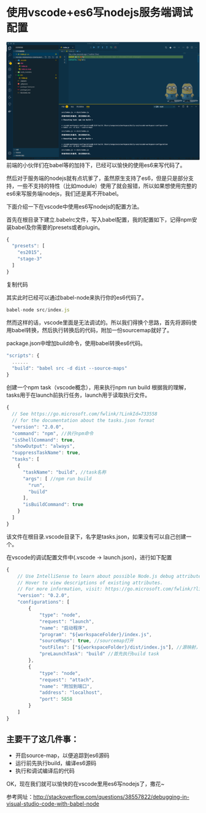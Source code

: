 # 使用vscode+es6写nodejs服务端调试配置
![](./screenshot.png)
前端的小伙伴们在babel等的加持下，已经可以愉快的使用es6来写代码了。

然后对于服务端的nodejs就有点坑爹了，虽然原生支持了es6，但是只是部分支持，一些不支持的特性（比如module）使用了就会报错，所以如果想使用完整的es6来写服务端nodejs，我们还是离不开babel。

下面介绍一下在vscode中使用es6写nodejs的配置方法。

首先在根目录下建立.babelrc文件，写入babel配置，我的配置如下，记得npm安装babel及你需要的presets或者plugin。
```js
{
  "presets": [
    "es2015",
    "stage-3"
  ]
}
```
复制代码
 

其实此时已经可以通过babel-node来执行你的es6代码了。
```js 
babel-node src/index.js
```
然而这样的话，vscode里面是无法调试的。所以我们得换个思路，首先将源码使用babel转换，然后执行转换后的代码，附加一份sourcemap就好了。

package.json中增加build命令，使用babel转换es6代码。
```js
"scripts": {
  ......
  "build": "babel src -d dist --source-maps"
}
 ```

创建一个npm task（vscode概念），用来执行npm run build
根据我的理解，tasks用于在launch前执行任务，launch用于读取执行文件。
```js
{
  // See https://go.microsoft.com/fwlink/?LinkId=733558
  // for the documentation about the tasks.json format
  "version": "2.0.0",
  "command": "npm", //执行npm命令
  "isShellCommand": true,
  "showOutput": "always",
  "suppressTaskName": true,
  "tasks": [
    {
      "taskName": "build", //task名称
      "args": [ //npm run build
        "run",
        "build"
      ],
      "isBuildCommand": true
    }
  ]
}
```
该文件在根目录.vscode目录下，名字是tasks.json，如果没有可以自己创建一个。

在vscode的调试配置文件中(.vscode -> launch.json)，进行如下配置 
```js
{
    // Use IntelliSense to learn about possible Node.js debug attributes.
    // Hover to view descriptions of existing attributes.
    // For more information, visit: https://go.microsoft.com/fwlink/?linkid=830387
    "version": "0.2.0",
    "configurations": [
        {
            "type": "node",
            "request": "launch",
            "name": "启动程序",
            "program": "${workspaceFolder}/index.js",
            "sourceMaps": true, //sourcemap打开
            "outFiles": ["${workspaceFolder}/dist/index.js"], //源映射，指定实际执行文件
            "preLaunchTask": "build" //首先执行build task
        },
        {
            "type": "node",
            "request": "attach",
            "name": "附加到端口",
            "address": "localhost",
            "port": 5858
        }
    ]
}

```
## 主要干了这几件事：

- 开启source-map，以便追踪到es6源码
- 运行前先执行build，编译es6源码
- 执行和调试编译后的代码

OK，现在我们就可以愉快的在vscode里用es6写nodejs了，撒花~

参考网址：http://stackoverflow.com/questions/38557822/debugging-in-visual-studio-code-with-babel-node

